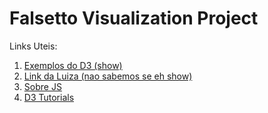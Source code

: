 # Falsetto Visualization Project

Links Uteis:

1. [Exemplos do D3 (show)](https://github.com/richardadalton/d3examples)
1. [Link da Luiza (nao sabemos se eh show)](https://www.d3-graph-gallery.com/intro_d3js.html)
1. [Sobre JS](http://learnjsdata.com/getting_started.html)
1. [D3 Tutorials](https://github.com/d3/d3/wiki/Tutorials)
